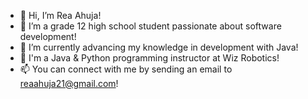 - 👋 Hi, I’m Rea Ahuja!
- 👀 I’m a grade 12 high school student passionate about software development!
- 🌱 I’m currently advancing my knowledge in development with Java!
- 🏢 I'm a Java & Python programming instructor at Wiz Robotics!
- 📫 You can connect with me by sending an email to reaahuja21@gmail.com!

<!---
reaahuja/reaahuja is a ✨ special ✨ repository because its `README.md` (this file) appears on your GitHub profile.
You can click the Preview link to take a look at your changes.
--->
